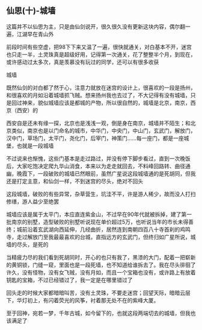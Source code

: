 ## 仙思(十)-城墙 ##

这篇并不以仙思为主，只是由仙剑说开，很久很久没有更新这块内容，偶尔翻一遍，江湖早在青山外 


前段时间有些空虚，把98下下来又温了一遍，很快就通关，对白基本不开，迷宫也只走一半，土灵珠真是超级好用，记得第一次通关，花了整整半个月，到现在，或许感动过太多次，真是羡慕没有玩过的同学，还可以有很多收获


城墙

既然仙剑的对白都了然于心，注意力就放在迷宫的设计上，很喜欢的一段是扬州，和很喜欢的月如沿着城墙抓飞贼。想来扬州我也去过了，不大记得有没有城墙，只是回过神来，貌似城墙应该是都城的产物，所以很自然的，城墙是北京，南京，西京（西安）的


西安自是还未有缘一探，北京也是浅浅一观，倒是身在南京，城墙并不陌生；和北京类似，南京也是以门命名的城市，中华门，中央门，中山门，玄武门，解放门，汉中门，草场门，太平门，尧化门，后宰门，神策门……每一座门，都是一座城堡，也就是一段城墙


不过说来也惭愧，这些门基本是走过路过，并没有停下脚步看过，直到一次晚饭后，大家吃饱决定爬九华山消食，本来以为走走就回去，不料峰回路转、曲径通幽，晚霞下，一段破败的城墙已然眼前，虽然广星说这段城墙通的是死胡同，但我还是打定主意，和仙剑一样，不到迷宫的尽头，绝对不回头


这段城墙，破败的有些异常，杂草营生，坑洼不平，许是游人稀少，故而没人打扫修缮，游人益少至绝罢


城墙应该是属于太平门，本应直连紫金山，不过早在90年代就被拆掉，建了第一批南京的别墅，造型破败的别墅听说现在单价超过5万，也听说当年的市长未得善终；城前沿着玄武湖向西延伸，几经曲折，居然连到南朝四百八十寺首刹的鸡鸣寺，走过解放门至我最最喜欢的台城，直指远方的玄武门，但终归如广星所说，城墙的尽头，是死的


当精疲力尽的我们看到死胡同时，开心的也只有我了，黑漆的大门，配着一把崭新的黄铜锁，门缝一窥，里面也是一段死墙，也不知道给谁拆去了。我在尽头徘徊了许久，没有怪物，没有女飞贼，没有月如，而且一个宝箱也没有，或许路上有放着钥匙的宝箱，不过已经错过了，我一定是在哪里错过了


回头走的时候大家都暗暗叫苦，没有土灵珠，不要走迷宫；回望天际，暗暗云层下，华灯初上，有闪着荧光的风筝，衬着那无处不在的紫峰大厦。


至于回神，宛若一梦，千年古城，如今留下的，也就这段两端切去的城墙，但我也该满足了